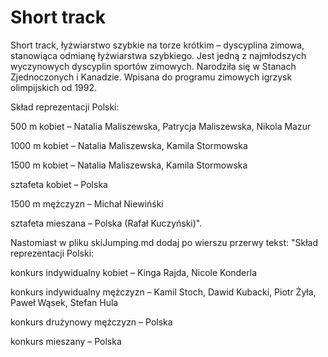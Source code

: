 # Short track

Short track, łyżwiarstwo szybkie na torze krótkim – dyscyplina zimowa, stanowiąca odmianę łyżwiarstwa szybkiego. Jest jedną z najmłodszych wyczynowych dyscyplin sportów zimowych. Narodziła się w Stanach Zjednoczonych i Kanadzie. Wpisana do programu zimowych igrzysk olimpijskich od 1992.

Skład reprezentacji Polski: 

500 m kobiet – Natalia Maliszewska, Patrycja Maliszewska, Nikola Mazur

1000 m kobiet – Natalia Maliszewska, Kamila Stormowska

1500 m kobiet – Natalia Maliszewska, Kamila Stormowska

sztafeta kobiet – Polska

1500 m mężczyzn – Michał Niewińśki

sztafeta mieszana – Polska (Rafał Kuczyński)".

Nastomiast w pliku skiJumping.md dodaj po wierszu przerwy tekst:
"Skład reprezentacji Polski: 

konkurs indywidualny kobiet – Kinga Rajda, Nicole Konderla

konkurs indywidualny mężczyzn – Kamil Stoch, Dawid Kubacki, Piotr Żyła, Paweł Wąsek, Stefan Hula

konkurs drużynowy mężczyzn – Polska

konkurs mieszany – Polska
